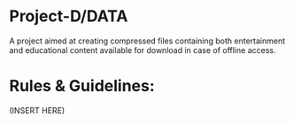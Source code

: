 # Project-D/DATA
A project aimed at creating compressed files containing both entertainment and educational content available for download in case of offline access.
# Rules & Guidelines:
(INSERT HERE)
